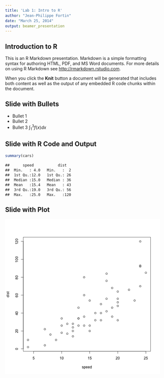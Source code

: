 ```yaml
---
title: 'Lab 1: Intro to R'
author: "Jean-Philippe Fortin"
date: "March 25, 2014"
output: beamer_presentation
---
```


## Introduction to R

This is an R Markdown presentation. Markdown is a simple formatting syntax for authoring HTML, PDF, and MS Word documents. For more details on using R Markdown see http://rmarkdown.rstudio.com.

When you click the **Knit** button a document will be generated that includes both content as well as the output of any embedded R code chunks within the document.

## Slide with Bullets

- Bullet 1
- Bullet 2
- Bullet 3
$\int_1^3 f(x) dx$

## Slide with R Code and Output


```r
summary(cars)
```

```
##      speed           dist    
##  Min.   : 4.0   Min.   :  2  
##  1st Qu.:12.0   1st Qu.: 26  
##  Median :15.0   Median : 36  
##  Mean   :15.4   Mean   : 43  
##  3rd Qu.:19.0   3rd Qu.: 56  
##  Max.   :25.0   Max.   :120
```


## Slide with Plot

![plot of chunk unnamed-chunk-2](figure/unnamed-chunk-2.png) 



